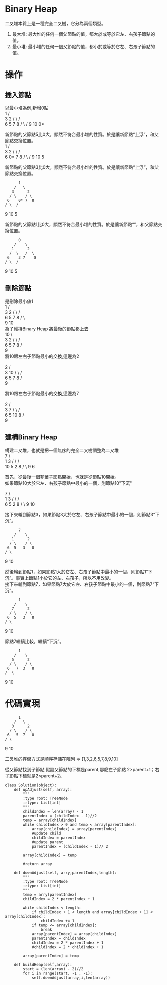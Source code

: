 # Binary Heap

二叉堆本質上是一種完全二叉樹，它分為兩個類型。
1. 最大堆: 最大堆的任何一個父節點的值，都大於或等於它左、右孩子節點的值。
2. 最小堆: 最小堆的任何一個父節點的值，都小於或等於它左、右孩子節點的值。



# 操作

## 插入節點
以最小堆為例,新增0點<br>
          1
        /   \
       3      2
      / \    / \
     6   5  7   8
    / \  /
   9  10 0*
   

新節點的父節點5比0大，顯然不符合最小堆的性質。於是讓新節點“上浮”，和父節點交換位置。<br>
          1
        /   \
       3      2
      / \    / \
     6   0*  7   8
    / \  /
   9  10 5


新節點的父節點3比0大，顯然不符合最小堆的性質。於是讓新節點“上浮”，和父節點交換位置。<br>

          1
        /   \
       3      2
      / \    / \
     6    0* 7  8
    / \  /
   9  10 5

   
新節點的父節點1比0大，顯然不符合最小堆的性質。於是讓新節點“”，和父節點交換位置。<br>

          0
        /    \
       1      2
      /  \   /  \
     6    3 7    8
    / \  /
   9  10 5
   
 ## 刪除節點  
 是刪除最小値1<br>
          1
        /   \
       3      2
      / \    / \
     6   5  7   8
    / \  
   9  10  
為了維持Binary Heap 將最後的節點移上去<br>
          10
        /    \
       3      2
      / \    / \
     6   5  7   8
    /   
   9    
將10跟左右子節點最小的交換,這邊為2<br>   
          2
        /    \
       3      10
      / \    / \
     6   5  7   8
    /   
   9      
   
將10跟左右子節點最小的交換,這邊為7<br>   
          2
        /    \
       3      7
      / \    / \
     6   5  10  8
    /   
   9      
      
 ## 建構Binary Heap 
 構建二叉堆，也就是把一個無序的完全二叉樹調整為二叉堆<br>
          7
        /    \
       1      3
      / \    / \
     10  5  2   8
    /  \ 
   9    6   
   
首先，從最後一個非葉子節點開始，也就是從節點10開始。<br>
如果節點10大於它左、右孩子節點中最小的一個，則節點10"下沉"<br>   
          7
        /    \
       1      3
      / \    / \
     6  5   2   8
    / \ 
   9  10      




接下來輪到節點3，如果節點3大於它左、右孩子節點中最小的一個，則節點3“下沉”。<br>

          7
        /    \
       1      2
      / \    / \
     6  5   3   8
    / \ 
   9  10      
  
然後輪到節點1，如果節點1大於它左、右孩子節點中最小的一個，則節點1“下沉”。事實上節點1小於它的左、右孩子，所以不用改變。<br>
接下來輪到節點7，如果節點7大於它左、右孩子節點中最小的一個，則節點7“下沉”。 <br>  
   
          1
        /    \
       7      2
      / \    / \
     6  5   3   8
    / \ 
   9  10      
  
節點7繼續比較，繼續“下沉”。 <br>  
   
          1
        /    \
       5      2
      / \    / \
     6   7  3   8
    /  \ 
   9    10      
  
# 代碼實現  

          1
        /   \
       3      2
      / \    / \
     6   5  7   8
    / \  
   9  10 

二叉堆的存儲方式是順序存儲在陣列
=> [1,3,2,6,5,7,8,9,10]
 
從父節點找到子節點,假設父節點的下標是parent,那麼左子節點 2×parent+1；右子節點下標就是2×parent+2。

```
class Solution(object):
    def upAdjust(self, array):
        """
        :type root: TreeNode
        :rtype: List[int]
        """
        childIndex = len(array) - 1
        parentIndex = (childIndex - 1)//2
        temp = array[childIndex]
        while childIndex > 0 and temp < array[parentIndex]:
            array[childIndex] = array[parentIndex]
            #update child
            childIndex = parentIndex
            #update parent
            parentIndex = (childIndex - 1)// 2
        
        array[childIndex] = temp
        
        #return array
            
    def downAdjust(self, arry,parentIndex,length):
        """
        :type root: TreeNode
        :rtype: List[int]
        """
        temp = arry[parentIndex]
        childIndex = 2 * parentIndex + 1      
        
        while childIndex < length:
            if childIndex + 1 < length and array[childIndex + 1] < array[childIndex]:
                childIndex += 1
            if temp <= array[childIndex]:
                break
            array[parentIndex] = array[childIndex]
            parentIndex = childIndex
            childIndex = 2 * parentIndex + 1
            #childIndex = 2 * childIndex + 1
        
        array[parentIndex] = temp
    
    def buildHeap(self,array):
        start = (len(array) - 2)//2
        for i in range(start, -1 , -1):
            self.downAdjust(array,i,len(array))
```

















   
   
   